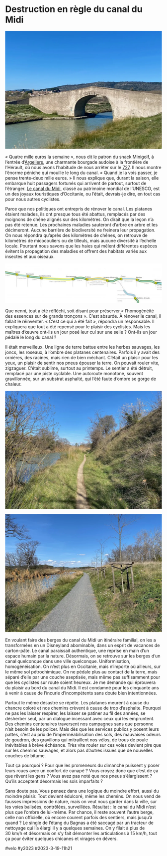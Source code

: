 # Destruction en règle du canal du Midi

![Argeliers](_i/IMG_1375.webp)

« Quatre mille euros la semaine », nous dit le patron du snack Minigolf, à l’entrée d’[Argeliers](https://fr.wikipedia.org/wiki/Argeliers), une charmante bourgade audoise à la frontière de l’Hérault, où nous avons l’habitude de nous arrêter sur le [727](/727tour). Il nous montre l’énorme péniche qui mouille le long du canal. « Quand je la vois passer, je pense trente-deux mille euros. » Il nous explique que, durant la saison, elle embarque huit passagers fortunés qui arrivent de partout, surtout de l’étranger. [Le canal du Midi](https://fr.wikipedia.org/wiki/Canal_du_Midi), classé au patrimoine mondial de l’UNESCO, est un des joyaux touristiques d’Occitanie, ou l’était, devrais-je dire, en tout cas pour nous autres cyclistes.

Parce que nos politiques ont entrepris de rénover le canal. Les platanes étaient malades, ils ont presque tous été abattus, remplacés par des moignons de chêne alignés sur des kilomètres. On dirait que la leçon n’a pas été retenue. Les prochaines maladies sauteront d’arbre en arbre et les décimeront. Aucune barrière de biodiversité ne freinera leur propagation. On nous répondra qu’après des kilomètres de chênes, on retrouve de kilomètres de micocouliers ou de tilleuls, mais aucune diversité à l’échelle locale. Pourtant nous savons que les haies qui mêlent différentes espèces évitent la propagation des maladies et offrent des habitats variés aux insectes et aux oiseaux.

[![Replantation](_i/canal1.webp)](https://www.vnf.fr/vnf/dossiers-actualitess/la-restauration-des-plantations-du-canal-du-midi/)

Que nenni, tout a été réfléchi, soit disant pour préserver « l’homogénéité des essences sur de grands tronçons ». C’est absurde. À rénover le canal, il fallait le réinventer. « C’est ce qui a été fait », répondra un responsable. Il expliquera que tout a été repensé pour le plaisir des cyclistes. Mais les maîtres d’œuvre ont-ils un jour posé leur cul sur une selle ? Ont-ils un jour pédalé le long du canal ?

Il était merveilleux. Une ligne de terre battue entre les herbes sauvages, les joncs, les roseaux, à l’ombre des platanes centenaires. Parfois il y avait des ornières, des racines, mais rien de bien méchant. C’était un plaisir pour les yeux, un plaisir de sentir nos pneus épouser la terre. On pouvait rouler vite, zigzaguer. C’était sublime, surtout au printemps. Le sentier a été détruit, remplacé par une piste cyclable. Une autoroute monotone, souvent gravillonnée, sur un substrat asphalté, qui l’été faute d’ombre se gorge de chaleur.

![Avant](_i/IMG_1429.webp)

![Après](_i/IMG_1432.webp)

En voulant faire des berges du canal du Midi un itinéraire familial, on les a transformées en un Disneyland abominable, dans un esprit de vacances de carton-pâte. Le canal paraissait authentique, une reprise en main d’un espace humain par la nature. Désormais, on se retrouve sur les berges d’un canal quelconque dans une ville quelconque. Uniformisation, homogénéisation. On n’est plus en Occitanie, mais n’importe où ailleurs, sur le même sol pétrochimique. On ne pédale plus au contact de la terre, mais séparé d’elle par une couche aseptisée, mais même pas suffisamment pour que les cyclistes sur route soient heureux. Je me demande qui éprouvera du plaisir au bord du canal du Midi. Il est condamné pour les cinquante ans à venir à cause de l’incurie d’incompétents sans doute bien intentionnées.

Partout le même désastre se répète. Les platanes meurent à cause du chancre coloré et nos chemins crèvent à cause de trop d’asphalte. Pourquoi ne pas les laisser respirer, les laisser se patiner au fil des années, se désherber seul, par un dialogue incessant avec ceux qui les empruntent. Des chemins centenaires traversent nos campagnes sans que personne n’ait besoin de les policer. Mais dès que les services publics y posent leurs pattes, c’est au prix de l’imperméabilisation des sols, des mauvaises odeurs de goudron, des gravillons qui mitraillent nos vélos, de trous de poule inévitables à brève échéance. Très vite rouler sur ces voies devient pire que sur les chemins sauvages, et alors pas d’autres issues que de nouvelles couches de bitume.

Tout ça pourquoi ? Pour que les promeneurs du dimanche puissent y poser leurs roues avec un confort de canapé ? Vous croyez donc que c’est de ça que rêvent les gens ? Vous avez pas noté que nos pneus s’élargissent ? Qu’ils acceptent désormais les sols imparfaits ?

Sans doute pas. Vous pensez dans une logique du moindre effort, aussi du moindre plaisir. Tout devient édulcoré, même les chemins. On nous vend de fausses impressions de nature, mais on veut nous garder dans la ville, sur les voies balisées, contrôlées, surveillées. Résultat : le canal du Midi n’est plus que l’ombre de lui-même. Par chance, il reste souvent l’autre berge, celle non officielle, où encore courent parfois des sentiers, mais jusqu’à quand ? Le single de l’étang du Bagnas a été saccagé par un tracteur de nettoyage qui l’a élargi il y a quelques semaines. On y filait à plus de 30 km/h et désormais on s’y fait démonter les articulations à 15 km/h, tout ça pour éviter quelques chicanes et virages en dévers.

#velo #y2023 #2023-3-19-11h21
